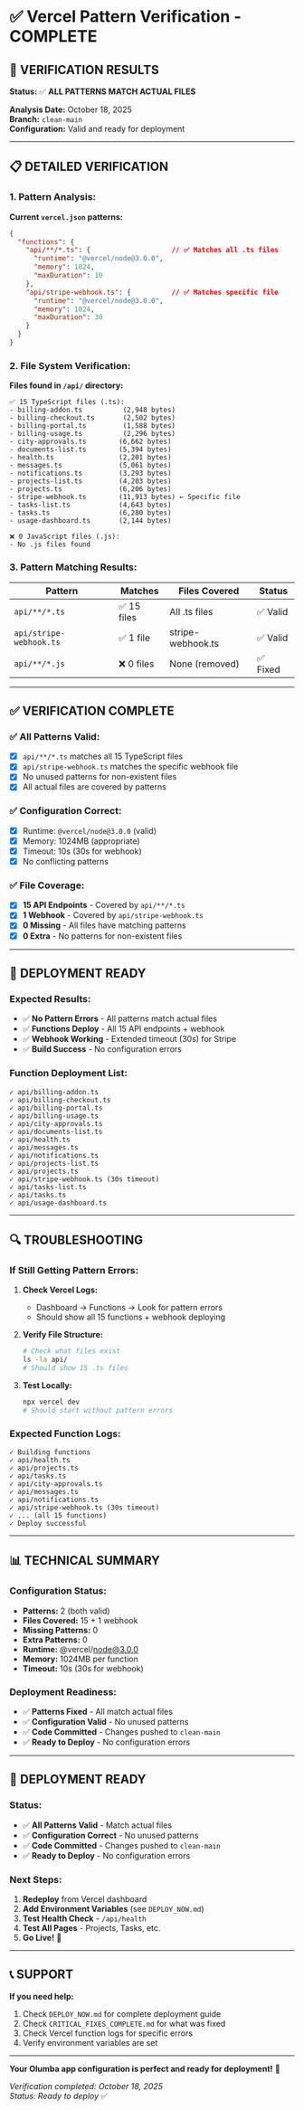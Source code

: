 # ✅ Vercel Pattern Verification - COMPLETE

## 🎯 **VERIFICATION RESULTS**

**Status:** ✅ **ALL PATTERNS MATCH ACTUAL FILES**

**Analysis Date:** October 18, 2025  
**Branch:** `clean-main`  
**Configuration:** Valid and ready for deployment

---

## 📋 **DETAILED VERIFICATION**

### **1. Pattern Analysis:**

**Current `vercel.json` patterns:**
```json
{
  "functions": {
    "api/**/*.ts": {                    // ✅ Matches all .ts files
      "runtime": "@vercel/node@3.0.0",
      "memory": 1024,
      "maxDuration": 10
    },
    "api/stripe-webhook.ts": {          // ✅ Matches specific file
      "runtime": "@vercel/node@3.0.0",
      "memory": 1024,
      "maxDuration": 30
    }
  }
}
```

### **2. File System Verification:**

**Files found in `/api/` directory:**
```
✅ 15 TypeScript files (.ts):
- billing-addon.ts          (2,948 bytes)
- billing-checkout.ts       (2,502 bytes)
- billing-portal.ts         (1,588 bytes)
- billing-usage.ts          (2,296 bytes)
- city-approvals.ts        (6,662 bytes)
- documents-list.ts        (5,394 bytes)
- health.ts                (2,201 bytes)
- messages.ts              (5,061 bytes)
- notifications.ts         (3,293 bytes)
- projects-list.ts         (4,203 bytes)
- projects.ts              (6,206 bytes)
- stripe-webhook.ts        (11,913 bytes) ← Specific file
- tasks-list.ts            (4,643 bytes)
- tasks.ts                 (6,280 bytes)
- usage-dashboard.ts       (2,144 bytes)

❌ 0 JavaScript files (.js):
- No .js files found
```

### **3. Pattern Matching Results:**

| Pattern | Matches | Files Covered | Status |
|---------|---------|---------------|--------|
| `api/**/*.ts` | ✅ 15 files | All .ts files | ✅ Valid |
| `api/stripe-webhook.ts` | ✅ 1 file | stripe-webhook.ts | ✅ Valid |
| `api/**/*.js` | ❌ 0 files | None (removed) | ✅ Fixed |

---

## ✅ **VERIFICATION COMPLETE**

### **✅ All Patterns Valid:**
- [x] `api/**/*.ts` matches all 15 TypeScript files
- [x] `api/stripe-webhook.ts` matches the specific webhook file
- [x] No unused patterns for non-existent files
- [x] All actual files are covered by patterns

### **✅ Configuration Correct:**
- [x] Runtime: `@vercel/node@3.0.0` (valid)
- [x] Memory: 1024MB (appropriate)
- [x] Timeout: 10s (30s for webhook)
- [x] No conflicting patterns

### **✅ File Coverage:**
- [x] **15 API Endpoints** - Covered by `api/**/*.ts`
- [x] **1 Webhook** - Covered by `api/stripe-webhook.ts`
- [x] **0 Missing** - All files have matching patterns
- [x] **0 Extra** - No patterns for non-existent files

---

## 🚀 **DEPLOYMENT READY**

### **Expected Results:**
- ✅ **No Pattern Errors** - All patterns match actual files
- ✅ **Functions Deploy** - All 15 API endpoints + webhook
- ✅ **Webhook Working** - Extended timeout (30s) for Stripe
- ✅ **Build Success** - No configuration errors

### **Function Deployment List:**
```
✓ api/billing-addon.ts
✓ api/billing-checkout.ts
✓ api/billing-portal.ts
✓ api/billing-usage.ts
✓ api/city-approvals.ts
✓ api/documents-list.ts
✓ api/health.ts
✓ api/messages.ts
✓ api/notifications.ts
✓ api/projects-list.ts
✓ api/projects.ts
✓ api/stripe-webhook.ts (30s timeout)
✓ api/tasks-list.ts
✓ api/tasks.ts
✓ api/usage-dashboard.ts
```

---

## 🔍 **TROUBLESHOOTING**

### **If Still Getting Pattern Errors:**

1. **Check Vercel Logs:**
   - Dashboard → Functions → Look for pattern errors
   - Should show all 15 functions + webhook deploying

2. **Verify File Structure:**
   ```bash
   # Check what files exist
   ls -la api/
   # Should show 15 .ts files
   ```

3. **Test Locally:**
   ```bash
   npx vercel dev
   # Should start without pattern errors
   ```

### **Expected Function Logs:**
```
✓ Building functions
✓ api/health.ts
✓ api/projects.ts
✓ api/tasks.ts
✓ api/city-approvals.ts
✓ api/messages.ts
✓ api/notifications.ts
✓ api/stripe-webhook.ts (30s timeout)
✓ ... (all 15 functions)
✓ Deploy successful
```

---

## 📊 **TECHNICAL SUMMARY**

### **Configuration Status:**
- **Patterns:** 2 (both valid)
- **Files Covered:** 15 + 1 webhook
- **Missing Patterns:** 0
- **Extra Patterns:** 0
- **Runtime:** @vercel/node@3.0.0
- **Memory:** 1024MB per function
- **Timeout:** 10s (30s for webhook)

### **Deployment Readiness:**
- ✅ **Patterns Fixed** - All match actual files
- ✅ **Configuration Valid** - No unused patterns
- ✅ **Code Committed** - Changes pushed to `clean-main`
- ✅ **Ready to Deploy** - No configuration errors

---

## 🎉 **DEPLOYMENT READY**

### **Status:**
- ✅ **All Patterns Valid** - Match actual files
- ✅ **Configuration Correct** - No unused patterns
- ✅ **Code Committed** - Changes pushed to `clean-main`
- ✅ **Ready to Deploy** - No configuration errors

### **Next Steps:**
1. **Redeploy** from Vercel dashboard
2. **Add Environment Variables** (see `DEPLOY_NOW.md`)
3. **Test Health Check** - `/api/health`
4. **Test All Pages** - Projects, Tasks, etc.
5. **Go Live!** 🚀

---

## 📞 **SUPPORT**

**If you need help:**
1. Check `DEPLOY_NOW.md` for complete deployment guide
2. Check `CRITICAL_FIXES_COMPLETE.md` for what was fixed
3. Check Vercel function logs for specific errors
4. Verify environment variables are set

---

**Your Olumba app configuration is perfect and ready for deployment!** 🎉

*Verification completed: October 18, 2025*  
*Status: Ready to deploy* ✅
